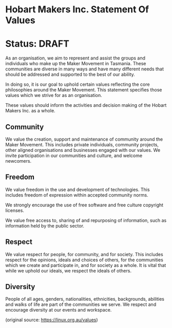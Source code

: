 # Hobart Makers Inc. Statement Of Values

# Status: DRAFT

As an organisation, we aim to represent and assist the groups and individuals who make up the Maker Movement in Tasmania. These communities are diverse in many ways and have many different needs that should be addressed and supported to the best of our ability. 

In doing so, it is our goal to uphold certain values reflecting the core philosophies around the Maker Movement. This statement specifies those values which we strive for as an organisation.

These values should inform the activities and decision making of the Hobart Makers Inc. as a whole.

## Community

We value the creation, support and maintenance of community around the Maker Movement. This includes private individuals, community projects, other aligned organisations and businesses engaged with our values. We invite participation in our communities and culture, and welcome newcomers.

## Freedom

We value freedom in the use and development of technologies. This includes freedom of expression within accepted community norms.

We strongly encourage the use of free software and free culture copyright licenses.

We value free access to, sharing of and repurposing of information, such as information held by the public sector.

## Respect

We value respect for people, for community, and for society. This includes respect for the opinions, ideals and choices of others, for the communities which we create and participate in, and for society as a whole. It is vital that while we uphold our ideals, we respect the ideals of others. 

## Diversity

People of all ages, genders, nationalities, ethnicities, backgrounds, abilities and walks of life are part of the communities we serve. We respect and encourage diversity at our events and workspace.

(original source: https://linux.org.au/values)
